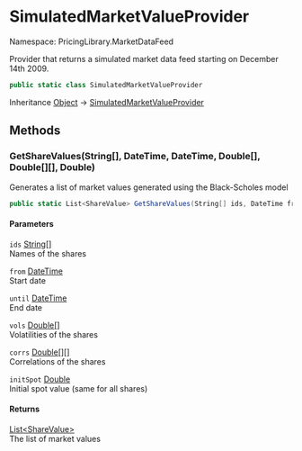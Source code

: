 # SimulatedMarketValueProvider

Namespace: PricingLibrary.MarketDataFeed

Provider that returns a simulated market data feed starting on December 14th 2009.

```csharp
public static class SimulatedMarketValueProvider
```

Inheritance [Object](https://docs.microsoft.com/en-us/dotnet/api/system.object) → [SimulatedMarketValueProvider](./pricinglibrary.marketdatafeed.simulatedmarketvalueprovider.md)

## Methods

### **GetShareValues(String[], DateTime, DateTime, Double[], Double[][], Double)**

Generates a list of market values generated using the Black-Scholes model

```csharp
public static List<ShareValue> GetShareValues(String[] ids, DateTime from, DateTime until, Double[] vols, Double[][] corrs, double initSpot)
```

#### Parameters

`ids` [String[]](https://docs.microsoft.com/en-us/dotnet/api/system.string)<br>
Names of the shares

`from` [DateTime](https://docs.microsoft.com/en-us/dotnet/api/system.datetime)<br>
Start date

`until` [DateTime](https://docs.microsoft.com/en-us/dotnet/api/system.datetime)<br>
End date

`vols` [Double[]](https://docs.microsoft.com/en-us/dotnet/api/system.double)<br>
Volatilities of the shares

`corrs` [Double[][]](https://docs.microsoft.com/en-us/dotnet/api/system.double)<br>
Correlations of the shares

`initSpot` [Double](https://docs.microsoft.com/en-us/dotnet/api/system.double)<br>
Initial spot value (same for all shares)

#### Returns

[List&lt;ShareValue&gt;](https://docs.microsoft.com/en-us/dotnet/api/system.collections.generic.list-1)<br>
The list of market values
